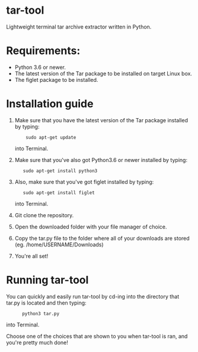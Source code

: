 # tar-tool
Lightweight terminal tar archive extractor written in Python. 

# Requirements:

* Python 3.6 or newer.
* The latest version of the Tar package to be installed on target Linux box.
* The figlet package to be installed.

# Installation guide

1. Make sure that you have the latest version of the Tar package installed by typing:

           sudo apt-get update

   into Terminal.

2. Make sure that you've also got Python3.6 or newer installed by typing:

          sudo apt-get install python3

3. Also, make sure that you've got figlet installed by typing:

          sudo apt-get install figlet


   into Terminal.


3. Git clone the repository.


4. Open the downloaded folder with your file manager of choice.


5. Copy the tar.py file to the folder where all of your downloads are stored (eg. /home/USERNAME/Downloads)


6. You're all set!

# Running tar-tool

You can quickly and easily run tar-tool by cd-ing into the directory that tar.py is located and then typing:

          python3 tar.py

into Terminal.

Choose one of the choices that are shown to you when tar-tool is ran, and you're pretty much done!
